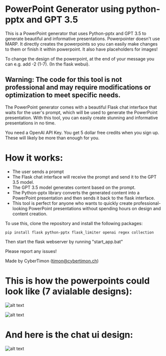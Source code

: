 # PowerPoint Generator using python-pptx and GPT 3.5
This is a PowerPoint generator that uses Python-pptx and GPT 3.5 to generate beautiful and informative presentations. 
Powerpointer doesn't use MARP. It directly creates the powerpoints so you can easily make changes to them or finish it within powerpoint.
It also have placeholders for images!

To change the design of the powerpoint, at the end of your message you can e.g. add -2 (1-7). (In the flask webui). 

## Warning: The code for this tool is not professional and may require modifications or optimization to meet specific needs.

The PowerPoint generator comes with a beautiful Flask chat interface that waits for the user's prompt, which will be used to generate the PowerPoint presentation. With this tool, you can easily create stunning and informative presentations in no time.

You need a OpenAI API Key. You get 5 dollar free credits when you sign up. These will likely be more than enough for you.

# How it works:
- The user sends a prompt
- The Flask chat interface will receive the prompt and send it to the GPT 3.5 model.
- The GPT 3.5 model generates content based on the prompt.
- The Python-pptx library converts the generated content into a PowerPoint presentation and then sends it back to the flask interface.
- This tool is perfect for anyone who wants to quickly create professional-looking PowerPoint presentations without spending hours on design and content creation.

To use this, clone the repository and install the following packages:
```
pip install flask python-pptx flask_limiter openai regex collection
```
Then start the flask webserver by running "start_app.bat"

Please report any issues!

Made by CyberTimon (timon@cybertimon.ch)

# This is how the powerpoints could look like (7 avialable designs):
![alt text](https://github.com/CyberTimon/powerpointer/raw/main/Demo1.png)


![alt text](https://github.com/CyberTimon/powerpointer/raw/main/Demo2.png)

# And here is the chat ui design:
![alt text](https://github.com/CyberTimon/powerpointer/raw/main/ChatUi.png)


